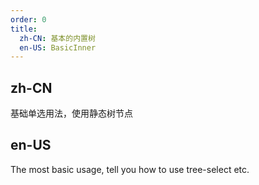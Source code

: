 ```yaml
---
order: 0
title:
  zh-CN: 基本的内置树
  en-US: BasicInner
---
```


## zh-CN

基础单选用法，使用静态树节点

## en-US

The most basic usage, tell you how to use tree-select etc.